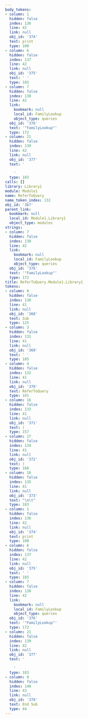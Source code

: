 ```yaml
---
body_tokens:
- column: 1
  hidden: false
  index: 136
  line: 42
  link: null
  obj_id: '374'
  text: print
  type: 100
- column: 6
  hidden: false
  index: 137
  line: 42
  link: null
  obj_id: '375'
  text: ' '
  type: 185
- column: 7
  hidden: false
  index: 138
  line: 42
  link:
    bookmark: null
    local_id: FamilyLookup
    object_type: queries
  obj_id: '376'
  text: '"FamilyLookup"'
  type: 172
- column: 21
  hidden: false
  index: 139
  line: 42
  link: null
  obj_id: '377'
  text: '

    '
  type: 183
calls: []
library: Library1
module: Module1
name: ReferToQuery
name_token_index: 132
obj_id: '367'
parent_link:
  bookmark: null
  local_id: Module1.Library1
  object_type: modules
strings:
- column: 7
  hidden: false
  index: 138
  line: 42
  link:
    bookmark: null
    local_id: FamilyLookup
    object_type: queries
  obj_id: '376'
  text: '"FamilyLookup"'
  type: 172
title: ReferToQuery.Module1.Library1
tokens:
- column: 0
  hidden: false
  index: 130
  line: 41
  link: null
  obj_id: '368'
  text: Sub
  type: 125
- column: 3
  hidden: false
  index: 131
  line: 41
  link: null
  obj_id: '369'
  text: ' '
  type: 185
- column: 4
  hidden: false
  index: 132
  line: 41
  link: null
  obj_id: '370'
  text: ReferToQuery
  type: 181
- column: 16
  hidden: false
  index: 133
  line: 41
  link: null
  obj_id: '371'
  text: (
  type: 157
- column: 17
  hidden: false
  index: 134
  line: 41
  link: null
  obj_id: '372'
  text: )
  type: 168
- column: 18
  hidden: false
  index: 135
  line: 41
  link: null
  obj_id: '373'
  text: "\n\t"
  type: 183
- column: 1
  hidden: false
  index: 136
  line: 42
  link: null
  obj_id: '374'
  text: print
  type: 100
- column: 6
  hidden: false
  index: 137
  line: 42
  link: null
  obj_id: '375'
  text: ' '
  type: 185
- column: 7
  hidden: false
  index: 138
  line: 42
  link:
    bookmark: null
    local_id: FamilyLookup
    object_type: queries
  obj_id: '376'
  text: '"FamilyLookup"'
  type: 172
- column: 21
  hidden: false
  index: 139
  line: 42
  link: null
  obj_id: '377'
  text: '

    '
  type: 183
- column: 0
  hidden: false
  index: 140
  line: 43
  link: null
  obj_id: '378'
  text: End Sub
  type: 44
---
```

